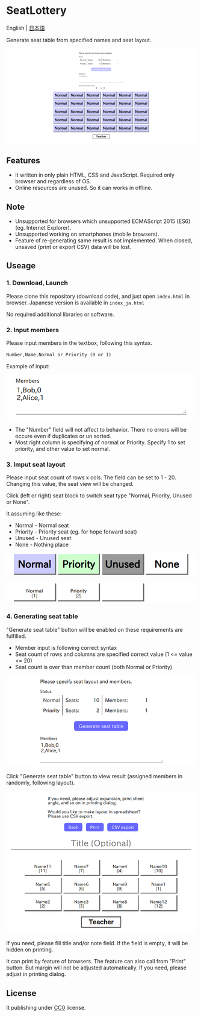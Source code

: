 # SeatLottery

English | [日本語](./README_ja.md)

Generate seat table from specified names and seat layout.

![Screen - Top](./doc/screen-en-1-top.png)

## Features

* It written in only plain HTML, CSS and JavaScript. Required only browser and regardless of OS.
* Online resources are unused. So it can works in offline.

## Note

* Unsupported for browsers which unsupported ECMAScript 2015 (ES6) (eg. Internet Explorer).
* Unsupported working on smartphones (mobile browsers).
* Feature of re-generating same result is not implemented. When closed, unsaved (print or export CSV) data will be lost.

## Useage

### 1. Download, Launch

Please clone this repository (download code), and just open `index.html` in browser.
Japanese version is available in `index_ja.html`

No required additional libraries or software.

### 2. Input members

Please input members in the textbox, following this syntax.

```txt
Number,Name,Normal or Priority (0 or 1)
```

Example of input:

![Screen - Member input](doc/screen-en-2-member.png)

* The "Number" field will not affect to behavior. There no errors will be occure even if duplicates or un sorted.
* Most right column is specifying of normal or Priority. Specify 1 to set priority, and other value to set normal.

### 3. Imput seat layout

Please input seat count of rows x cols.
The field can be set to 1 - 20.
Changing this value, the seat view will be changed.

Click (left or right) seat block to switch seat type "Normal, Priority, Unused or None".

It assuming like these:

* Normal - Normal seat
* Priority - Priority seat (eg. for hope forward seat)
* Unused - Unused seat
* None - Nothing place

![Screen - Seat sample (edit)](./doc/screen-en-3-seatedit.png)

![Screen - Seat sample (result)](./doc/screen-en-4-seatsample.png)

### 4. Generating seat table

"Generate seat table" button will be enabled on these requirements are fulfilled.

* Member input is following correct syntax
* Seat count of rows and columns are specified correct value (1 <= value <= 20)
* Seat count is over than member count (both Normal or Priority)

![Screen - Seat table generate](./doc/screen-en-5-generate.png)

Click "Generate seat table" button to view result (assigned members in randomly, following layout).

![Screen - Result](./doc/screen-en-6-result.png)

If you need, please fill title and/or note field. If the field is empty, it will be hidden on printing.

It can print by feature of browsers. The feature can also call from "Print" button.
But margin will not be adjusted automatically. If you need, please adjust in printing dialog.

## License

It publishing under [CC0](./LICENSE) license.
